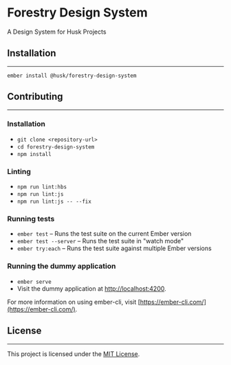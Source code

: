 # Forestry Design System

A Design System for Husk Projects


## Installation
------------------------------------------------------------------------------

```
ember install @husk/forestry-design-system
```

## Contributing
------------------------------------------------------------------------------

### Installation

* `git clone <repository-url>`
* `cd forestry-design-system`
* `npm install`

### Linting

* `npm run lint:hbs`
* `npm run lint:js`
* `npm run lint:js -- --fix`

### Running tests

* `ember test` – Runs the test suite on the current Ember version
* `ember test --server` – Runs the test suite in "watch mode"
* `ember try:each` – Runs the test suite against multiple Ember versions

### Running the dummy application

* `ember serve`
* Visit the dummy application at [http://localhost:4200](http://localhost:4200).

For more information on using ember-cli, visit [https://ember-cli.com/](https://ember-cli.com/).

## License
------------------------------------------------------------------------------

This project is licensed under the [MIT License](LICENSE.md).

